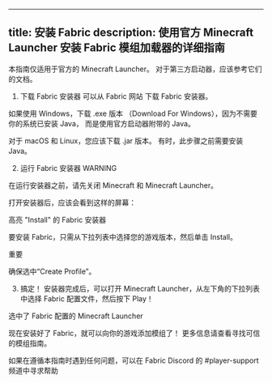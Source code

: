 <!-- filepath: c:\Users\YisRime\GuideMC.github.io\docs\Launcher\InstallFabric.md -->
---
title: 安装 Fabric
description: 使用官方 Minecraft Launcher 安装 Fabric 模组加载器的详细指南
---

<!-- filepath: c:\Users\YisRime\GuideMC.github.io\docs\Launcher\InstallFabric.md -->
本指南仅适用于官方的 Minecraft Launcher。 对于第三方启动器，应该参考它们的文档。

1. 下载 Fabric 安装器
可以从 Fabric 网站 下载 Fabric 安装器。

如果使用 Windows，下载 .exe 版本 （Download For Windows），因为不需要你的系统已安装 Java， 而是使用官方启动器附带的 Java。

对于 macOS 和 Linux，您应该下载 .jar 版本。 有时，此步骤之前需要安装 Java。

2. 运行 Fabric 安装器
WARNING

在运行安装器之前，请先关闭 Minecraft 和 Minecraft Launcher。

打开安装器后，应该会看到这样的屏幕：

高亮 "Install" 的 Fabric 安装器

要安装 Fabric，只需从下拉列表中选择您的游戏版本，然后单击 Install。

重要

确保选中“Create Profile”。

3. 搞定！
安装器完成后，可以打开 Minecraft Launcher，从左下角的下拉列表中选择 Fabric 配置文件，然后按下 Play！

选中了 Fabric 配置的 Minecraft Launcher

现在安装好了 Fabric，就可以向你的游戏添加模组了！ 更多信息请查看寻找可信的模组指南。

如果在遵循本指南时遇到任何问题，可以在 Fabric Discord 的 #player-support 频道中寻求帮助